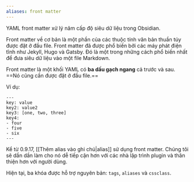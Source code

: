 ```yaml
---
aliases: front matter
---
```


YAML front matter xử lý năm cấp độ siêu dữ liệu trong Obsidian.

Front matter về cơ bản là một phần của các thuộc tính văn bản thuần túy được đặt ở đầu file. Front matter đã được phổ biến bởi các máy phát điện tĩnh như Jekyll, Hugo và Gatsby. Đó là một trong những cách phổ biến nhất để đưa siêu dữ liệu vào một file Markdown.

Front matter là một khối YAML có **ba dấu gạch ngang** cả trước và sau. ==Nó cũng cần được đặt ở đầu file.==

Ví dụ:

```
---
key: value
key2: value2
key3: [one, two, three]
key4:
- four
- five
- six
---
```

Kể từ 0.9.17, [[Thêm alias vào ghi chú|alias]] sử dụng front matter. Chúng tôi sẽ dần dần làm cho nó dễ tiếp cận hơn với các nhà lập trình plugin và thân thiện hơn với người dùng.

Hiện tại, ba khóa được hỗ trợ nguyên bản: `tags`, `aliases` và `cssclass`.